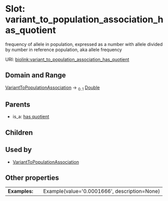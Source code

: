 
# Slot: variant_to_population_association_has_quotient


frequency of allele in population, expressed as a number with allele divided by number in reference population, aka allele frequency

URI: [biolink:variant_to_population_association_has_quotient](https://w3id.org/biolink/vocab/variant_to_population_association_has_quotient)


## Domain and Range

[VariantToPopulationAssociation](VariantToPopulationAssociation.md) &#8594;  <sub>0..1</sub> [Double](types/Double.md)

## Parents

 *  is_a: [has quotient](has_quotient.md)

## Children


## Used by

 * [VariantToPopulationAssociation](VariantToPopulationAssociation.md)

## Other properties

|  |  |  |
| --- | --- | --- |
| **Examples:** | | Example(value='0.0001666', description=None) |

